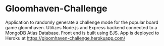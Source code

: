 # Gloomhaven-Challenge
Application to randomly generate a challenge mode for the popular board game gloomhaven. Utilizes Node.js and Express backend connected to a MongoDB Atlas Database.
Front end is built using EJS.
App is deployed to Heroku at https://gloomhaven-challenge.herokuapp.com/
